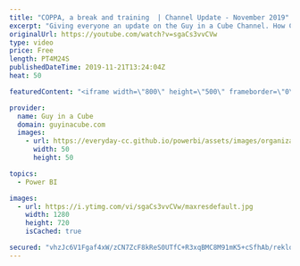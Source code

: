 ```yaml
---
title: "COPPA, a break and training  | Channel Update - November 2019"
excerpt: "Giving everyone an update on the Guy in a Cube Channel. How COPPA is affecting the channel. A break for 2019 to gear up for 2020 and more training to come!   Google and YouTube Will Pay Record $170 Million for Alleged Violations of Children’s Privacy Law https://www.ftc.gov/news-events/press-releases/2019/09/google-youtube-will-pay-record-170-million-alleged-violations"
originalUrl: https://youtube.com/watch?v=sgaCs3vvCVw
type: video
price: Free
length: PT4M24S
publishedDateTime: 2019-11-21T13:24:04Z
heat: 50

featuredContent: "<iframe width=\"800\" height=\"500\" frameborder=\"0\" src=\"https://www.youtube.com/embed/sgaCs3vvCVw\" allow=\"accelerometer; autoplay; encrypted-media; gyroscope; picture-in-picture\" allowfullscreen></iframe>"

provider:
  name: Guy in a Cube
  domain: guyinacube.com
  images:
    - url: https://everyday-cc.github.io/powerbi/assets/images/organizations/guyinacube.com-50x50.jpg
      width: 50
      height: 50

topics:
  - Power BI

images:
  - url: https://i.ytimg.com/vi/sgaCs3vvCVw/maxresdefault.jpg
    width: 1280
    height: 720
    isCached: true

secured: "vhzJc6V1Fgaf4xW/zCN7ZcF8kReS0UTfC+R3xqBMC8M91mK5+cSfhAb/reklqvV5XXdovhXBmpvH9gfoEiX1xYJ6Y8pv03IOTICZsnus8ZlUrj8CDLf5+vLVGQWSeINM5JlnrEZyhWXg/o2J5ePiFQvqwcxIL52LmJUeIG81IzwUmzJhe+yJKCGyKYvh2UE3ZYtFVv3RryxlKaXBZyvcVaergIK4RQ1u4BOq/AlWSFaWqNt+n1enxo3Zj8JvQ6ddfi7N5I+h84AmQflsIP8xkfD/o0z30PVJqI4lojg1/GMX/KuMNFjxruGfZv1SY81VVM4PN/RT2veZVIYuYl9lsPJH/CL+vEtrKVHYADtdbEiu+5E2KEuRYSNvbaPVTznP5fz8Wat1kO4wK8GXshFNW67LLQG2ii2/LBdPhqVoijw=;j53fd/4a90HMaSgjrxdeBg=="
---
```


